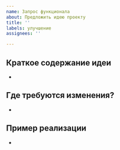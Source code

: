 ```yaml
---
name: Запрос функционала
about: Предложить идею проекту
title: ''
labels: улучшение
assignees: ''

---
```


## Краткое содержание идеи
- 

## Где требуются изменения?
- 

## Пример реализации
-
